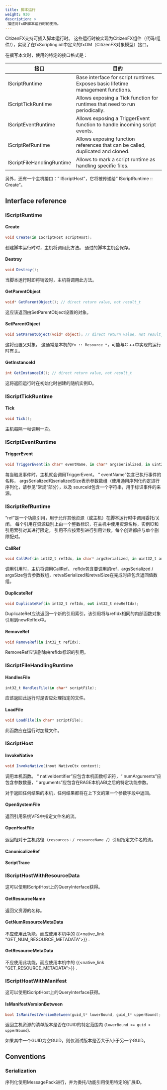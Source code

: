 ```yaml
---
title: 脚本运行
weight: 930
description: >
 描述对fxOM脚本运行时的支持。
---
```


CitizenFX支持可插入脚本运行时。 这些运行时被实现为CitizenFX组件（代码/组件/），实现了在fxScripting.idl中定义的fxOM（CitizenFX对象模型）接口。

在撰写本文时，使用的特定的接口格式是：

|           接口             |                                        目的                                      |
| -------------------------- | -------------------------------------------------------------------------------- |
| IScriptRuntime             | Base interface for script runtimes. Exposes basic lifetime management functions. |
| IScriptTickRuntime         | Allows exposing a Tick function for runtimes that need to run periodically.      |
| IScriptEventRuntime        | Allows exposing a TriggerEvent function to handle incoming script events.        |
| IScriptRefRuntime          | Allows exposing function references that can be called, duplicated and cloned.   |
| IScriptFileHandlingRuntime | Allows to mark a script runtime as handling specific files.                      |

另外，还有一个主机接口：“ IScriptHost”，它将被传递给“ IScriptRuntime :: Create”。

## Interface reference

### IScriptRuntime

#### Create

```cs
void Create(in IScriptHost scriptHost);
```

创建脚本运行时时，主机将调用此方法。 通过的脚本主机会保存。

#### Destroy

```cs
void Destroy();
```

当脚本运行时即将销毁时，主机将调用此方法。

#### GetParentObject

```cs
void* GetParentObject(); // direct return value, not result_t
```

这应该返回由SetParentObject设置的对象。

#### SetParentObject

```cs
void SetParentObject(void* object); // direct return value, not result_t
```

这将设置父对象。 这通常是本机的`fx :: Resource *`，可能与C ++中实现的运行时有关。

#### GetInstanceId

```cs
int GetInstanceId(); // direct return value, not result_t
```

这将返回运行时在初始化时创建的随机实例ID。

### IScriptTickRuntime

#### Tick

```cs
void Tick();
```

主机每隔一帧调用一次。

### IScriptEventRuntime

#### TriggerEvent

```cs
void TriggerEvent(in char* eventName, in char* argsSerialized, in uint32_t serializedSize, in char* sourceId);
```

每当触发事件时，主机就会调用TriggerEvent。 “ eventName”包含已执行事件的名称，
argsSerialized和serializedSize表示参数数组（使用通用序列化约定进行序列化，请参见“常规”部分），以及
sourceId包含一个字符串，用于标识事件的来源。

### IScriptRefRuntime

“ref”是一个功能引用，用于允许其他资源（或主机）在脚本运行时中调用委托/关闭。
每个引用在资源级别上由一个整数标识，在主机中使用资源名称，实例ID和引用索引对其进行限定。
引用不应按索引进行引用计数，每个创建都应与单个删除配对。

#### CallRef

```cs
void CallRef(in int32_t refIdx, in char* argsSerialized, in uint32_t argsSize, out char* retvalSerialized, out uint32_t retvalSize);
```

调用引用时，主机将调用CallRef。 refIdx包含要调用的ref，argsSerialized / argsSize包含参数数组，retvalSerialized和retvalSize在完成时应包含返回值数组。

#### DuplicateRef

```cs
void DuplicateRef(in int32_t refIdx, out int32_t newRefIdx);
```

DuplicateRef应该返回一个新的引用索引，该引用将与refIdx相同的内部函数对象引用到newRefIdx中。

#### RemoveRef

```cs
void RemoveRef(in int32_t refIdx);
```

RemoveRef应该删除由refIdx标识的引用。

### IScriptFileHandlingRuntime

#### HandlesFile

```cs
int32_t HandlesFile(in char* scriptFile);
```

应该返回此运行时是否应处理指定的文件。

#### LoadFile

```cs
void LoadFile(in char* scriptFile);
```

此函数应在运行时加载文件。

### IScriptHost

#### InvokeNative

```cs
void InvokeNative(inout NativeCtx context);
```

调用本机函数。 “ nativeIdentifier”应包含本机函数标识符，“ numArguments”应包含参数数量，“ arguments”应包含在RAGE本机ABI之后的特定功能参数。

对于返回任何结果的本机，任何结果都将在上下文的第一个参数字段中返回。

#### OpenSystemFile

返回引用系统VFS中指定文件名的流。

#### OpenHostFile

返回相对于主机路径（`resources：/ resourceName /`）引用指定文件名的流。

#### CanonicalizeRef

#### ScriptTrace

### IScriptHostWithResourceData

这可以使用IScriptHost上的QueryInterface获得。

#### GetResourceName

返回父资源的名称。

#### GetNumResourceMetaData

不应使用此功能，而应使用本机中的 {{<native_link "GET_NUM_RESOURCE_METADATA">}} .

#### GetResourceMetaData

不应使用此功能，而应使用本机中的  {{<native_link "GET_RESOURCE_METADATA">}} .

### IScriptHostWithManifest

这可以使用IScriptHost上的QueryInterface获得。

#### IsManifestVersionBetween

```cs
bool IsManifestVersionBetween(guid_t* lowerBound, guid_t* upperBound);
```

返回主机资源的清单版本是否在GUID的特定范围内 (`lowerBound <= guid < upperBound`).

如果其中一个GUID为空GUID，则仅测试版本是否大于/小于另一个GUID。

## Conventions

### Serialization

序列化使用MessagePack进行，并为委托/功能引用使用特定的扩展ID。
